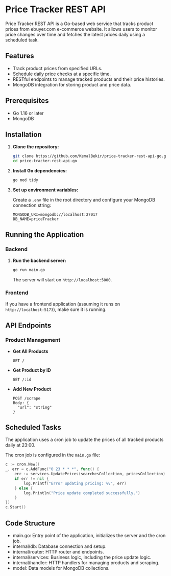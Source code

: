 # Price Tracker REST API

Price Tracker REST API is a Go-based web service that tracks product prices from ebuyer.com e-commerce website. It allows users to monitor price changes over time and fetches the latest prices daily using a scheduled task.

## Features

- Track product prices from specified URLs.
- Schedule daily price checks at a specific time.
- RESTful endpoints to manage tracked products and their price histories.
- MongoDB integration for storing product and price data.

## Prerequisites

- Go 1.16 or later
- MongoDB

## Installation

1. **Clone the repository:**

    ```bash
    git clone https://github.com/KemalBekir/price-tracker-rest-api-go.git
    cd price-tracker-rest-api-go
    ```

2. **Install Go dependencies:**

    ```bash
    go mod tidy
    ```

3. **Set up environment variables:**

    Create a `.env` file in the root directory and configure your MongoDB connection string:

    ```env
    MONGODB_URI=mongodb://localhost:27017
    DB_NAME=priceTracker
    ```

## Running the Application

### Backend

1. **Run the backend server:**

    ```bash
    go run main.go
    ```

    The server will start on `http://localhost:5000`.

### Frontend

If you have a frontend application (assuming it runs on `http://localhost:5173`), make sure it is running.

## API Endpoints

### Product Management

- **Get All Products**

    ```
    GET /
    ```

- **Get Product by ID**

    ```
    GET /:id
    ```

- **Add New Product**

    ```
    POST /scrape
    Body: {
      "url": "string"
    }
    ```
    
## Scheduled Tasks

The application uses a cron job to update the prices of all tracked products daily at 23:00.

The cron job is configured in the `main.go` file:

```go
c := cron.New()
_, err = c.AddFunc("0 23 * * *", func() {
    err := services.UpdatePrices(searchesCollection, pricesCollection)
    if err != nil {
        log.Printf("Error updating pricing: %v", err)
    } else {
        log.Println("Price update completed successfully.")
    }
})
c.Start()
```

## Code Structure
- main.go: Entry point of the application, initializes the server and the cron job.
- internal/db: Database connection and setup.
- internal/router: HTTP router and endpoints.
- internal/services: Business logic, including the price update logic.
- internal/handler: HTTP handlers for managing products and scraping.
- model: Data models for MongoDB collections.